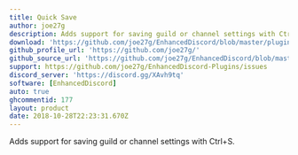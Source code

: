 ```yaml
---
title: Quick Save
author: joe27g
description: Adds support for saving guild or channel settings with Ctrl+S.
download: 'https://github.com/joe27g/EnhancedDiscord/blob/master/plugins/quick_save.js'
github_profile_url: 'https://github.com/joe27g/'
github_source_url: 'https://github.com/joe27g/EnhancedDiscord/blob/master/plugins/quick_save.js'
support: https://github.com/joe27g/EnhancedDiscord-Plugins/issues
discord_server: 'https://discord.gg/XAvh9tq'
software: [EnhancedDiscord]
auto: true
ghcommentid: 177
layout: product
date: 2018-10-28T22:23:31.670Z
---
```

Adds support for saving guild or channel settings with Ctrl+S.